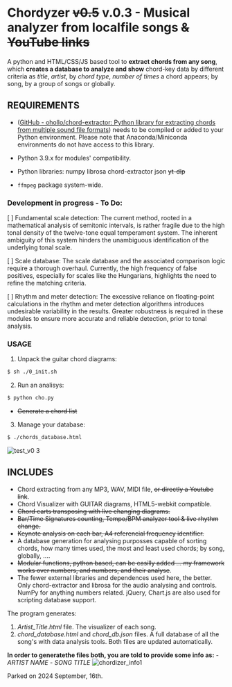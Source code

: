 # Chordyzer ~~v0.5~~ v.0.3 - Musical analyzer from localfile songs ~~& YouTube links~~  

A python and HTML/CSS/JS based tool to **extract chords from any song**, 
which **creates a database to analyze and show** chord-key data by different criteria as *title*, *artist*, by *chord type*, *number of times* a chord appears; by song, by a group of songs or globally.

## REQUIREMENTS

- ([GitHub - ohollo/chord-extractor: Python library for extracting chords from multiple sound file formats](https://github.com/ohollo/chord-extractor)) needs to be compiled or added to your Python environment. Please note that Anaconda/Miniconda environments do not have access to this library.

- Python 3.9.x for modules' compatibility.
- Python libraries: numpy librosa chord-extractor json ~~yt-dlp~~
- `ffmpeg` package system-wide.

### Development in progress - To Do:

[ ] Fundamental scale detection: The current method, rooted in a mathematical analysis of semitonic intervals, is rather fragile due to the high tonal density of the twelve-tone equal temperament system. The inherent ambiguity of this system hinders the unambiguous identification of the underlying tonal scale.  
  
[ ] Scale database: The scale database and the associated comparison logic require a thorough overhaul. Currently, the high frequency of false positives, especially for scales like the Hungarians, highlights the need to refine the matching criteria.  
  
[ ]  Rhythm and meter detection: The excessive reliance on floating-point calculations in the rhythm and meter detection algorithms introduces undesirable variability in the results. Greater robustness is required in these modules to ensure more accurate and reliable detection, prior to tonal analysis.


### USAGE
1. Unpack the guitar chord diagrams:  
  ```bash
  $ sh ./0_init.sh
  ```
2. Run an analisys:  
     
  ```bash
  $ python cho.py
  ```
  
- ~~Generate a chord list~~  
  
3. Manage your database:  
  ```bash
  $ ./chords_database.html
  ```
![test_v0 3](https://github.com/user-attachments/assets/d84eb007-197e-48ea-b3f4-25d373c852e8)

## INCLUDES
 - Chord extracting from any MP3, WAV, MIDI file, ~~or directly a Youtube link~~.
 - Chord Visualizer with GUITAR diagrams, HTML5-webkit compatible.
 - ~~Chord carts transposing with live changing diagrams.~~
 - ~~Bar/Time Signatures counting, Tempo/BPM analyzer tool & live rhythm change.~~
 - ~~Keynote analysis on each bar, A4 referencial frequency identifier.~~
 - A database generation for analysing purposses capable of sorting chords, how many times used, the most and least used chords; by song, globally, ....
 - ~~Modular functions, python based, can be easilly added ... my framework works over numbers, and numbers, and their analyse~~.
 - The fewer external libraries and dependences used here, the better. Only chord-extractor and librosa for the audio analysing and controls. NumPy for anything numbers related. jQuery, Chart.js are also used for scripting database support.

The program generates:
1. _Artist_Title.html_ file. The visualizer of each song.
2. _chord_database.html_ and _chord_db.json_ files. A full database of all the song's with data analysis tools. Both files are updated automatically.

**In order to generatethe files both,  you are told to provide some info as:**
 *- ARTIST NAME*
 *- SONG TITLE*
![chordizer_info1](https://github.com/user-attachments/assets/edddabfb-23f0-4d63-b49c-1d4dd3900452)




Parked on 2024 September, 16th.
